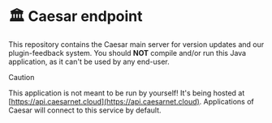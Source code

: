 # 🏛️ Caesar endpoint

This repository contains the Caesar main server for version updates and our plugin-feedback system. You should **NOT** compile and/or run this Java application, as it can't be used by any end-user.

> [!CAUTION]
> This application is not meant to be run by yourself! It's being hosted at [https://api.caesarnet.cloud](https://api.caesarnet.cloud). Applications of Caesar will connect to this service by default.
